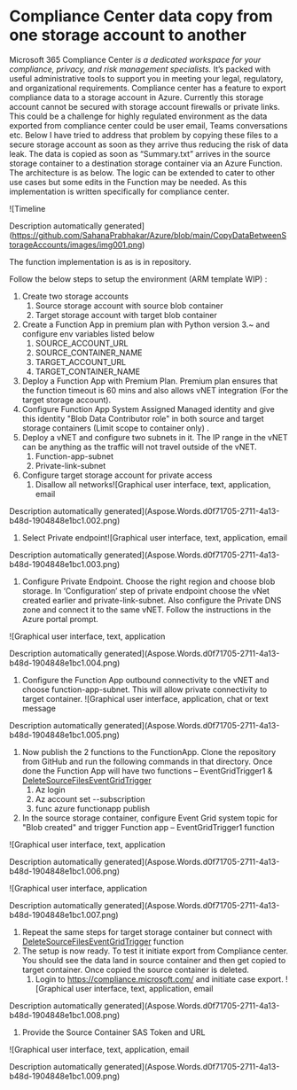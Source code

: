 ﻿# Compliance Center data copy from one storage account to another

Microsoft 365 Compliance Center *is a dedicated workspace for your compliance, privacy, and risk management specialists.* It’s packed with useful administrative tools to support you in meeting your legal, regulatory, and organizational requirements. Compliance center has a feature to export compliance data to a storage account in Azure. Currently this storage account cannot be secured with storage account firewalls or private links. This could be a challenge for highly regulated environment as the data exported from compliance center could be user email, Teams conversations etc. Below I have tried to address that problem by copying these files to a secure storage account as soon as they arrive thus reducing the risk of data leak. The data is copied as soon as “Summary.txt”  arrives in the source storage container to a destination storage container via an Azure Function. The architecture is as below. The logic can be extended to cater to other use cases but some edits in the Function may be needed. As this implementation is written specifically for compliance center.

![Timeline

Description automatically generated](https://github.com/SahanaPrabhakar/Azure/blob/main/CopyDataBetweenStorageAccounts/images/img001.png)

The function implementation is as is in repository. 

Follow the below steps to setup the environment (ARM template WIP) :

1. Create two storage accounts 
   1. Source storage account with source blob container
   1. Target storage account with target blob container
1. Create a Function App in premium plan with Python version 3.~ and configure env variables listed below
   1. SOURCE\_ACCOUNT\_URL
   1. SOURCE\_CONTAINER\_NAME
   1. TARGET\_ACCOUNT\_URL
   1. TARGET\_CONTAINER\_NAME
1. Deploy a Function App with Premium Plan. Premium plan ensures that the function timeout is 60 mins and also allows vNET integration (For the target storage account).
1. Configure Function App System Assigned Managed identity and give this identity "Blob Data Contributor role" in both source and target storage containers (Limit scope to container only) .
1. Deploy a vNET and configure two subnets in it. The IP range in the vNET can be anything as the traffic will not travel outside of the vNET.
   1. Function-app-subnet 
   1. Private-link-subnet
1. Configure target storage account for private access
   1. Disallow all networks![Graphical user interface, text, application, email

Description automatically generated](Aspose.Words.d0f71705-2711-4a13-b48d-1904848e1bc1.002.png)
   1. Select Private endpoint![Graphical user interface, text, application, email

Description automatically generated](Aspose.Words.d0f71705-2711-4a13-b48d-1904848e1bc1.003.png)
   1. Configure Private Endpoint. Choose the right region and choose blob storage. In ‘Configuration’ step of private endpoint choose the vNet created earlier and private-link-subnet. Also configure the Private DNS zone and connect it to the same vNET. Follow the instructions in the Azure portal prompt.

![Graphical user interface, text, application

Description automatically generated](Aspose.Words.d0f71705-2711-4a13-b48d-1904848e1bc1.004.png)

1. Configure the Function App outbound connectivity to the vNET and choose function-app-subnet. This will allow private connectivity to target container. ![Graphical user interface, application, chat or text message

Description automatically generated](Aspose.Words.d0f71705-2711-4a13-b48d-1904848e1bc1.005.png)
1. Now publish the 2 functions to the FunctionApp. Clone the repository from GitHub and run the following commands in that directory. Once done the Function App will have two functions – EventGridTrigger1 & [DeleteSourceFilesEventGridTrigger](https://github.com/SahanaPrabhakar/Azure/tree/main/CopyDataBetweenStorageAccounts/DeleteSourceFilesEventGridTrigger "DeleteSourceFilesEventGridTrigger")
   1. Az login 
   1. Az account set --subscription <sub id>
   1. func azure functionapp publish <function app name>
1. In the source storage container, configure Event Grid system topic for "Blob created" and trigger Function app – EventGridTrigger1 function

![Graphical user interface, text, application

Description automatically generated](Aspose.Words.d0f71705-2711-4a13-b48d-1904848e1bc1.006.png)

![Graphical user interface, application

Description automatically generated](Aspose.Words.d0f71705-2711-4a13-b48d-1904848e1bc1.007.png)

1. Repeat the same steps for target storage container but connect with [DeleteSourceFilesEventGridTrigger](https://github.com/SahanaPrabhakar/Azure/tree/main/CopyDataBetweenStorageAccounts/DeleteSourceFilesEventGridTrigger "DeleteSourceFilesEventGridTrigger") function
1. The setup is now ready. To test it initiate export from Compliance center. You should see the data land in source container and then get copied to target container. Once copied the source container is deleted.
   1. Login to <https://compliance.microsoft.com/> and initiate case export. ![Graphical user interface, text, application, email

Description automatically generated](Aspose.Words.d0f71705-2711-4a13-b48d-1904848e1bc1.008.png)
   1. Provide the Source Container SAS Token and URL 

![Graphical user interface, text, application, email

Description automatically generated](Aspose.Words.d0f71705-2711-4a13-b48d-1904848e1bc1.009.png)




